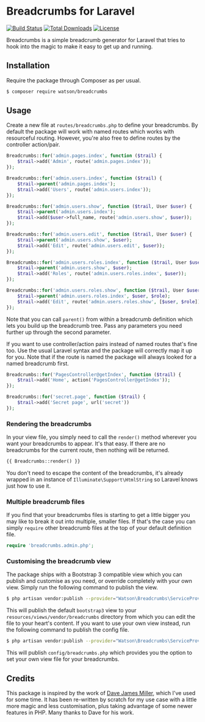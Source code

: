 Breadcrumbs for Laravel
=======================

[![Build Status](https://travis-ci.org/dwightwatson/breadcrumbs.svg?branch=master)](https://travis-ci.org/dwightwatson/breadcrumbs)
[![Total Downloads](https://poser.pugx.org/watson/breadcrumbs/downloads.svg)](https://packagist.org/packages/watson/breadcrumbs)
[![License](https://poser.pugx.org/watson/breadcrumbs/license.svg)](https://packagist.org/packages/watson/breadcrumbs)

Breadcrumbs is a simple breadcrumb generator for Laravel that tries to hook into the magic to make it easy to get up and running.

## Installation

Require the package through Composer as per usual.

```sh
$ composer require watson/breadcrumbs
```

## Usage

Create a new file at `routes/breadcrumbs.php` to define your breadcrumbs. By default the package will work with named routes which works with resourceful routing. However, you're also free to define routes by the controller action/pair.

```php
Breadcrumbs::for('admin.pages.index', function ($trail) {
    $trail->add('Admin', route('admin.pages.index'));
});

Breadcrumbs::for('admin.users.index', function ($trail) {
    $trail->parent('admin.pages.index');
    $trail->add('Users', route('admin.users.index'));
});

Breadcrumbs::for('admin.users.show', function ($trail, User $user) {
    $trail->parent('admin.users.index');
    $trail->add($user->full_name, route('admin.users.show', $user));
});

Breadcrumbs::for('admin.users.edit', function ($trail, User $user) {
    $trail->parent('admin.users.show', $user);
    $trail->add('Edit', route('admin.users.edit', $user));
});

Breadcrumbs::for('admin.users.roles.index', function ($trail, User $user) {
    $trail->parent('admin.users.show', $user);
    $trail->add('Roles', route('admin.users.roles.index', $user));
});

Breadcrumbs::for('admin.users.roles.show', function ($trail, User $user, Role $role) {
    $trail->parent('admin.users.roles.index', $user, $role);
    $trail->add('Edit', route('admin.users.roles.show', [$user, $role]));
});
```

Note that you can call `parent()` from within a breadcrumb definition which lets you build up the breadcrumb tree. Pass any parameters you need further up through the second parameter.

If you want to use controller/action pairs instead of named routes that's fine too. Use the usual Laravel syntax and the package will correctly map it up for you. Note that if the route is named the package will always looked for a named breadcrumb first.

```php
Breadcrumbs::for('PagesController@getIndex', function ($trail) {
    $trail->add('Home', action('PagesController@getIndex'));
});

Breadcrumbs::for('secret.page', function ($trail) {
    $trail->add('Secret page', url('secret'))
});
```

### Rendering the breadcrumbs

In your view file, you simply need to call the `render()` method wherever you want your breadcrumbs to appear. It's that easy. If there are no breadcrumbs for the current route, then nothing will be returned.

```php
{{ Breadcrumbs::render() }}
```

You don't need to escape the content of the breadcrumbs, it's already wrapped in an instance of `Illuminate\Support\HtmlString` so Laravel knows just how to use it.

### Multiple breadcrumb files

If you find that your breadcrumbs files is starting to get a little bigger you may like to break it out into multiple, smaller files. If that's the case you can simply `require` other breadcrumb files at the top of your default definition file.

```php
require 'breadcrumbs.admin.php';
```

### Customising the breadcrumb view

The package ships with a Bootstrap 3 compatible view which you can publish and customise as you need, or override completely with your own view. Simply run the following command to publish the view.

```sh
$ php artisan vendor:publish --provider="Watson\Breadcrumbs\ServiceProvider" --tag=views
```

This will publish the default `bootstrap3` view to your `resources/views/vendor/breadcrumbs` directory from which you can edit the file to your heart's content. If you want to use your own view instead, run the following command to publish the config file.

```sh
$ php artisan vendor:publish --provider="Watson\Breadcrumbs\ServiceProvider" --tag=config
```

This will publish `config/breadcrumbs.php` which provides you the option to set your own view file for your breadcrumbs.

## Credits

This package is inspired by the work of [Dave James Miller](https://github.com/davejamesmiller/laravel-breadcrumbs), which I've used for some time. It has been re-written by scratch for my use case with a little more magic and less customisation, plus taking advantage of some newer features in PHP. Many thanks to Dave for his work.
